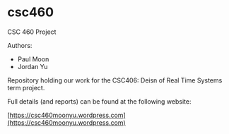 # csc460
CSC 460 Project

Authors:

* Paul Moon
* Jordan Yu

Repository holding our work for the CSC406: Deisn of Real Time Systems term project.

Full details (and reports) can be found at the following website:

[https://csc460moonyu.wordpress.com](https://csc460moonyu.wordpress.com)
